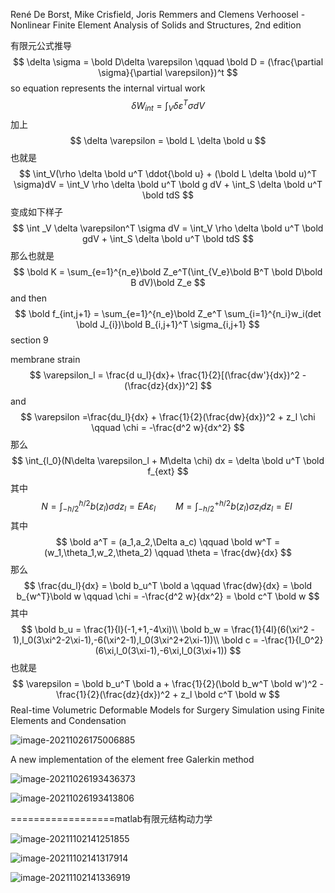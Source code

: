 René De Borst, Mike Crisfield, Joris Remmers and Clemens Verhoosel - Nonlinear Finite Element Analysis of Solids and Structures, 2nd edition

有限元公式推导
$$
\delta \sigma = \bold D\delta \varepsilon \qquad \bold D = (\frac{\partial \sigma}{\partial \varepsilon})^t
$$
so equation represents the internal virtual work
$$
\delta W_{int} = \int_V \delta \varepsilon^T \sigma dV
$$
加上
$$
\delta \varepsilon = \bold L \delta \bold u
$$
也就是
$$
\int_V(\rho \delta \bold u^T \ddot{\bold u} + (\bold L \delta \bold u)^T \sigma)dV = \int_V \rho \delta \bold u^T \bold g dV + \int_S \delta \bold u^T \bold tdS
$$
变成如下样子
$$
\int _V \delta \varepsilon^T \sigma dV = \int_V \rho \delta \bold u^T \bold gdV + \int_S \delta \bold u^T \bold tdS
$$
那么也就是
$$
\bold K = \sum_{e=1}^{n_e}\bold Z_e^T(\int_{V_e}\bold B^T \bold D\bold B dV)\bold Z_e
$$
and then
$$
\bold f_{int,j+1} = \sum_{e=1}^{n_e}\bold Z_e^T \sum_{i=1}^{n_i}w_i(det \bold J_{i})\bold B_{i,j+1}^T \sigma_{i,j+1}
$$
section 9

membrane strain
$$
\varepsilon_l = \frac{d u_l}{dx}+ \frac{1}{2}[(\frac{dw'}{dx})^2 - (\frac{dz}{dx})^2]
$$
and
$$
\varepsilon =\frac{du_l}{dx} + \frac{1}{2}(\frac{dw}{dx})^2 + z_l \chi \qquad \chi = -\frac{d^2 w}{dx^2}
$$
那么
$$
\int_{l_0}(N\delta \varepsilon_l + M\delta \chi) dx = \delta \bold u^T \bold f_{ext}
$$
其中
$$
N = \int_{-h/2}^{h/2}b(z_l)\sigma dz_l = EA\varepsilon_l \qquad M = \int_{-h/2}^{+h/2}b(z_l)\sigma z_l dz_l = EI\
$$
其中
$$
\bold a^T = (a_1,a_2,\Delta a_c) \qquad \bold w^T = (w_1,\theta_1,w_2,\theta_2) \qquad \theta = \frac{dw}{dx}
$$
那么
$$
\frac{du_l}{dx} = \bold b_u^T \bold a \qquad \frac{dw}{dx} = \bold b_{w^T}\bold w \qquad \chi = -\frac{d^2 w}{dx^2} = \bold c^T \bold w
$$
其中
$$
\bold b_u = \frac{1}{l}(-1,+1,-4\xi)\\
\bold b_w = \frac{1}{4l}(6(\xi^2 - 1),l_0(3\xi^2-2\xi-1),-6(\xi^2-1),l_0(3\xi^2+2\xi-1))\\
\bold c = -\frac{1}{l_0^2}(6\xi,l_0(3\xi-1),-6\xi,l_0(3\xi+1))
$$
也就是
$$
\varepsilon = \bold b_u^T \bold a + \frac{1}{2}(\bold b_w^T \bold w')^2 - \frac{1}{2}(\frac{dz}{dx})^2 + z_l \bold c^T \bold w
$$
Real-time Volumetric Deformable Models for Surgery Simulation using Finite Elements and Condensation  

![image-20211026175006885](E:\mycode\collection\定理\有限元\image-20211026175006885.png)



A new implementation of the element free Galerkin method  

![image-20211026193436373](E:\mycode\collection\定理\有限元\image-20211026193436373.png)

![image-20211026193413806](E:\mycode\collection\定理\有限元\image-20211026193413806.png)

==================matlab有限元结构动力学

![image-20211102141251855](E:\mycode\collection\定理\有限元\image-20211102141251855.png)

![image-20211102141317914](E:\mycode\collection\定理\有限元\image-20211102141317914.png)

![image-20211102141336919](E:\mycode\collection\定理\有限元\image-20211102141336919.png)
